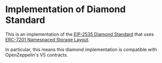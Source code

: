 # Implementation of Diamond Standard

This is an implementation of the [EIP-2535 Diamond
Standard](https://github.com/ethereum/EIPs/issues/2535) that uses
[ERC-7201 Namespaced Storage Layout](https://eips.ethereum.org/EIPS/eip-7201).

In particular, this means this diamond implementation is compatible with
OpenZeppelin's V5 contracts.
